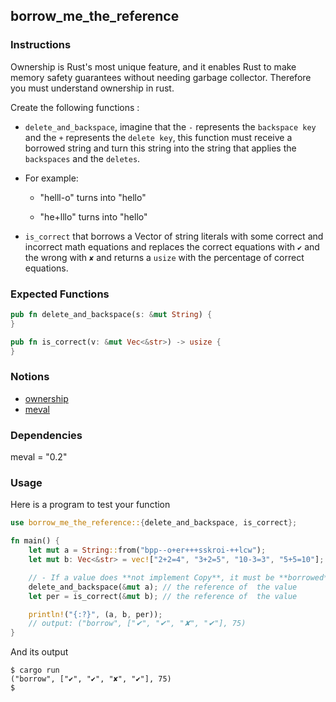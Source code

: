 ## borrow_me_the_reference

### Instructions

Ownership is Rust's most unique feature, and it enables Rust to make memory safety guarantees without
needing garbage collector. Therefore you must understand ownership in rust.

Create the following functions :

- `delete_and_backspace`, imagine that the `-` represents the `backspace key` and the `+` represents the `delete key`, this function must receive a borrowed string and turn this string into the string that applies the `backspaces` and the `deletes`.
- For example:

  - "helll-o" turns into "hello"

  - "he+lllo" turns into "hello"

- `is_correct` that borrows a Vector of string literals with some correct and incorrect math equations and replaces the correct equations with `✔` and the wrong with `✘` and returns a `usize` with the percentage of correct equations.

### Expected Functions

```rust
pub fn delete_and_backspace(s: &mut String) {
}

pub fn is_correct(v: &mut Vec<&str>) -> usize {
}
```

### Notions

- [ownership](https://doc.rust-lang.org/book/ch04-00-understanding-ownership.html)
- [meval](https://docs.rs/meval/0.2.0/meval/)


### Dependencies

meval = "0.2"

### Usage

Here is a program to test your function

```rust
use borrow_me_the_reference::{delete_and_backspace, is_correct};

fn main() {
	let mut a = String::from("bpp--o+er+++sskroi-++lcw");
	let mut b: Vec<&str> = vec!["2+2=4", "3+2=5", "10-3=3", "5+5=10"];

	// - If a value does **not implement Copy**, it must be **borrowed** and so will be passed by **reference**.
	delete_and_backspace(&mut a); // the reference of  the value
	let per = is_correct(&mut b); // the reference of  the value

	println!("{:?}", (a, b, per));
	// output: ("borrow", ["✔", "✔", "✘", "✔"], 75)
}
```

And its output

```console
$ cargo run
("borrow", ["✔", "✔", "✘", "✔"], 75)
$
```
